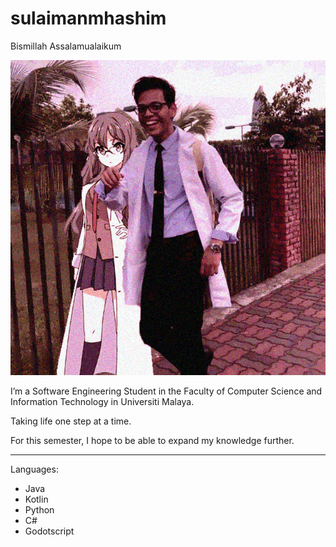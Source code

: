 # sulaimanmhashim

Bismillah Assalamualaikum

[![Just The Two Of Us with Futaba Rio](./Sulaiman.png)](https://youtube.com/shorts/7nDHvWu84-0?feature=share)

I’m a Software Engineering Student in the Faculty of Computer Science and Information Technology in Universiti Malaya.

Taking life one step at a time.

For this semester, I hope to be able to expand my knowledge further.
_____________________________________________________________________
Languages:
- Java
- Kotlin
- Python
- C#
- Godotscript
